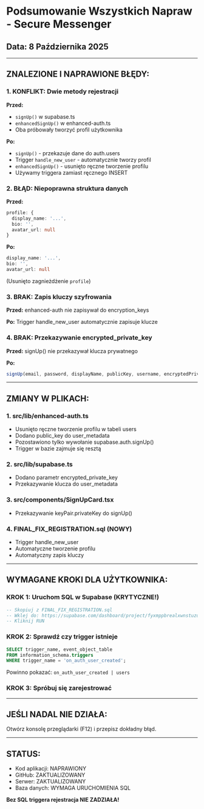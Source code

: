 # Podsumowanie Wszystkich Napraw - Secure Messenger

## Data: 8 Października 2025

---

## ZNALEZIONE I NAPRAWIONE BŁĘDY:

### 1. KONFLIKT: Dwie metody rejestracji

**Przed:**
- `signUp()` w supabase.ts
- `enhancedSignUp()` w enhanced-auth.ts
- Oba próbowały tworzyć profil użytkownika

**Po:**
- `signUp()` - przekazuje dane do auth.users
- Trigger `handle_new_user` - automatycznie tworzy profil
- `enhancedSignUp()` - usunięto ręczne tworzenie profilu
- Używamy triggera zamiast ręcznego INSERT

### 2. BŁĄD: Niepoprawna struktura danych

**Przed:**
```typescript
profile: {
  display_name: '...',
  bio: '',
  avatar_url: null
}
```

**Po:**
```typescript
display_name: '...',
bio: '',
avatar_url: null
```

(Usunięto zagnieżdżenie `profile`)

### 3. BRAK: Zapis kluczy szyfrowania

**Przed:** enhanced-auth nie zapisywał do encryption_keys

**Po:** Trigger handle_new_user automatycznie zapisuje klucze

### 4. BRAK: Przekazywanie encrypted_private_key

**Przed:** signUp() nie przekazywał klucza prywatnego

**Po:** 
```typescript
signUp(email, password, displayName, publicKey, username, encryptedPrivateKey)
```

---

## ZMIANY W PLIKACH:

### 1. src/lib/enhanced-auth.ts
- Usunięto ręczne tworzenie profilu w tabeli users
- Dodano public_key do user_metadata
- Pozostawiono tylko wywołanie supabase.auth.signUp()
- Trigger w bazie zajmuje się resztą

### 2. src/lib/supabase.ts
- Dodano parametr encrypted_private_key
- Przekazywanie klucza do user_metadata

### 3. src/components/SignUpCard.tsx
- Przekazywanie keyPair.privateKey do signUp()

### 4. FINAL_FIX_REGISTRATION.sql (NOWY)
- Trigger handle_new_user
- Automatyczne tworzenie profilu
- Automatyczny zapis kluczy

---

## WYMAGANE KROKI DLA UŻYTKOWNIKA:

### KROK 1: Uruchom SQL w Supabase (KRYTYCZNE!)

```sql
-- Skopiuj z FINAL_FIX_REGISTRATION.sql
-- Wklej do: https://supabase.com/dashboard/project/fyxmppbrealxwnstuzuk/sql/new
-- Kliknij RUN
```

### KROK 2: Sprawdź czy trigger istnieje

```sql
SELECT trigger_name, event_object_table 
FROM information_schema.triggers 
WHERE trigger_name = 'on_auth_user_created';
```

Powinno pokazać: `on_auth_user_created | users`

### KROK 3: Spróbuj się zarejestrować

---

## JEŚLI NADAL NIE DZIAŁA:

Otwórz konsolę przeglądarki (F12) i przepisz dokładny błąd.

---

## STATUS:

- Kod aplikacji: NAPRAWIONY
- GitHub: ZAKTUALIZOWANY
- Serwer: ZAKTUALIZOWANY
- Baza danych: WYMAGA URUCHOMIENIA SQL

**Bez SQL triggera rejestracja NIE ZADZIAŁA!**
